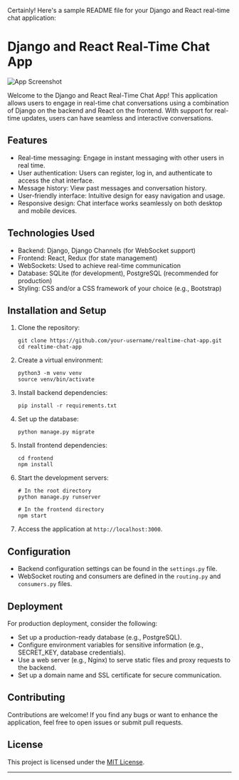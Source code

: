 Certainly! Here's a sample README file for your Django and React real-time chat application:

# Django and React Real-Time Chat App

![App Screenshot](screenshot.png)

Welcome to the Django and React Real-Time Chat App! This application allows users to engage in real-time chat conversations using a combination of Django on the backend and React on the frontend. With support for real-time updates, users can have seamless and interactive conversations.

## Features

- Real-time messaging: Engage in instant messaging with other users in real time.
- User authentication: Users can register, log in, and authenticate to access the chat interface.
- Message history: View past messages and conversation history.
- User-friendly interface: Intuitive design for easy navigation and usage.
- Responsive design: Chat interface works seamlessly on both desktop and mobile devices.

## Technologies Used

- Backend: Django, Django Channels (for WebSocket support)
- Frontend: React, Redux (for state management)
- WebSockets: Used to achieve real-time communication
- Database: SQLite (for development), PostgreSQL (recommended for production)
- Styling: CSS and/or a CSS framework of your choice (e.g., Bootstrap)

## Installation and Setup

1. Clone the repository:

   ```
   git clone https://github.com/your-username/realtime-chat-app.git
   cd realtime-chat-app
   ```

2. Create a virtual environment:

   ```
   python3 -m venv venv
   source venv/bin/activate
   ```

3. Install backend dependencies:

   ```
   pip install -r requirements.txt
   ```

4. Set up the database:

   ```
   python manage.py migrate
   ```

5. Install frontend dependencies:

   ```
   cd frontend
   npm install
   ```

6. Start the development servers:

   ```
   # In the root directory
   python manage.py runserver

   # In the frontend directory
   npm start
   ```

7. Access the application at `http://localhost:3000`.

## Configuration

- Backend configuration settings can be found in the `settings.py` file.
- WebSocket routing and consumers are defined in the `routing.py` and `consumers.py` files.

## Deployment

For production deployment, consider the following:

- Set up a production-ready database (e.g., PostgreSQL).
- Configure environment variables for sensitive information (e.g., SECRET_KEY, database credentials).
- Use a web server (e.g., Nginx) to serve static files and proxy requests to the backend.
- Set up a domain name and SSL certificate for secure communication.

## Contributing

Contributions are welcome! If you find any bugs or want to enhance the application, feel free to open issues or submit pull requests.

## License

This project is licensed under the [MIT License](LICENSE).

---

